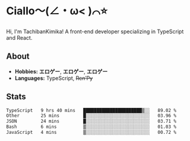 # Ciallo～(∠・ω< )⌒⭐️

Hi, I'm TachibanKimika! A front-end developer specializing in TypeScript and React.

## About
- **Hobbies:** **エロゲー**, **エロゲー**, **エロゲー**
- **Languages:** TypeScript, ~~Ren’Py~~

## Stats
<!--START_SECTION:waka-->

```txt
TypeScript   9 hrs 40 mins   ██████████████████████▒░░   89.02 %
Other        25 mins         █░░░░░░░░░░░░░░░░░░░░░░░░   03.96 %
JSON         24 mins         █░░░░░░░░░░░░░░░░░░░░░░░░   03.71 %
Bash         6 mins          ▒░░░░░░░░░░░░░░░░░░░░░░░░   01.03 %
JavaScript   4 mins          ▒░░░░░░░░░░░░░░░░░░░░░░░░   00.72 %
```

<!--END_SECTION:waka-->

<!-- ![Metrics](https://metrics.lecoq.io/TachibanaKimika?template=classic&base.activity=0&base.community=0&base.repositories=0&languages=1&isocalendar=1&isocalendar.duration=half-year&languages.limit=8&languages.sections=most-used&languages.colors=github&languages.threshold=0%25&languages.indepth=false&languages.recent.load=300&languages.recent.days=14&config.timezone=Asia%2FShanghai)
 -->
